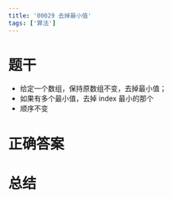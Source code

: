 ```yaml
---
title: '00029 去掉最小值'
tags: ['算法']
---
```


# 题干

- 给定一个数组，保持原数组不变，去掉最小值；
- 如果有多个最小值，去掉 index 最小的那个
- 顺序不变

# 正确答案



# 总结



<script>
  function func(arr) {
    let min = arr[0]
    let index = 0
    for (let i = 1; i < arr.length; i++) {
      const x = arr[i]
      if (x < min) {
        min = x
        index = i
      }
    }
    arr.splice(index, 1)
    return arr
  }
  console.log(func([1, 2, 0, 3, 4, 5]))
  
</script>